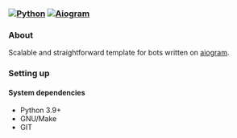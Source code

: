 ### [![Python](https://img.shields.io/badge/Python-3.9%2B-blue)](https://www.python.org/downloads/)  [![Aiogram](https://img.shields.io/badge/aiogram-2.12-blue)](https://pypi.org/project/aiogram/) 

### About
Scalable and straightforward template for bots written on [aiogram](https://github.com/aiogram/aiogram).

### Setting up

#### System dependencies
- Python 3.9+
- GNU/Make 
- GIT
